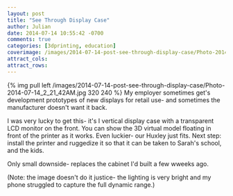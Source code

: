 ```yaml
---
layout: post
title: "See Through Display Case"
author: Julian
date: 2014-07-14 10:55:42 -0700
comments: true
categories: [3dprinting, education]
coverimage: /images/2014-07-14-post-see-through-display-case/Photo-2014-07-14_2_21_42AM.jpg
attract_cols:
attract_rows:
---
```

{% img pull left /images/2014-07-14-post-see-through-display-case/Photo-2014-07-14_2_21_42AM.jpg 320 240 %}
My employer sometimes get's development prototypes of new displays for retail use- and sometimes the manufacturer doesn't want it back.

<!-- more -->

I was very lucky to get this- it's I vertical display case with a transparent LCD monitor on the front. You can show the 3D virtual model floating in front of the printer as it works. Even luckier- our Huxley just fits. Next step: install the printer and ruggedize it so that it can be taken to Sarah's school, and the kids.

Only small downside- replaces the cabinet I'd built a few wweeks ago.

(Note: the image doesn't do it justice- the lighting is very bright and my phone struggled to capture the full dynamic range.)
